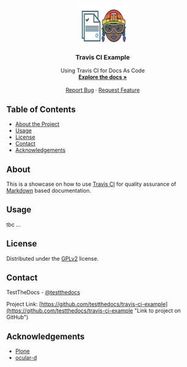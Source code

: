 
<!-- PROJECT LOGO -->
<br />
<p align="center">
  <a href="https://github.com/testthedocs/travis-ci-example">
    <img src="docs/_static/travis-ci-example.png" alt="Logo" width="125" height="100">
  </a>

  <h3 align="center">Travis CI Example</h3>

  <p align="center">
    Using Travis CI for Docs As Code
    <br />
    <a href="https://docs-guide.plone.org" alt="Link to the Plone docs guide"><strong>Explore the docs »</strong></a>
    <br />
    <br />
    <a href="https://github.com/testthedocs/travis-ci-example/issues">Report Bug</a>
    ·
    <a href="https://github.com/testthedocs/travis-ci-example/issues">Request Feature</a>
  </p>
</p>

<!-- TABLE OF CONTENTS -->
## Table of Contents

- [About the Project](#about)
- [Usage](#usage)
- [License](#license)
- [Contact](#contact)
- [Acknowledgements](#acknowledgements)



<!-- ABOUT THE PROJECT -->
## About

This is a showcase on how to use [Travis CI](https://travis-ci.org/ "Link to Travis CI") for quality assurance
of [Markdown](https://en.wikipedia.org/wiki/Markdown "Link to Markdown page on Wikipedia") based documentation.

<!-- ToDo: More about the various checks -->


<!-- USAGE EXAMPLES -->
## Usage

tbc ...


<!-- LICENSE -->
## License

Distributed under the [GPLv2](https://www.gnu.org/licenses/old-licenses/gpl-2.0.en.html "Link to license") license.

<!-- CONTACT -->
## Contact

TestTheDocs - [@testthedocs](https://twitter.com/testthedocs "Link to TestTheDocs twitter")

Project Link: [https://github.com/testthedocs/travis-ci-example](https://github.com/testthedocs/travis-ci-example "Link to project on GitHub")

<!-- ACKNOWLEDGEMENTS -->
## Acknowledgements

- [Plone](https://plone.org "Link to website of Plone")
- [ocular-d](https://github.com/ocular-d "Link to website of ocular-d")
